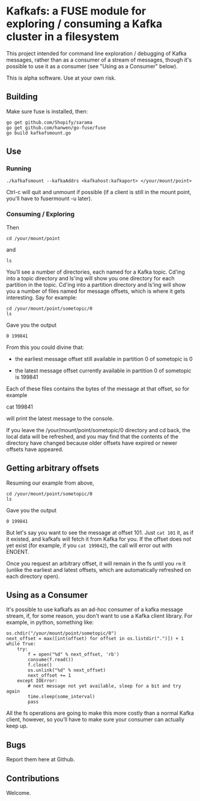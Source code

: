# Kafkafs: a FUSE module for exploring / consuming a Kafka cluster in a filesystem

This project intended for command line exploration / debugging of
Kafka messages, rather than as a consumer of a stream of messages,
though it's possible to use it as a consumer (see "Using as a
Consumer" below).

This is alpha software.  Use at your own risk.

## Building

Make sure fuse is installed, then:

    go get github.com/Shopify/sarama
    go get github.com/hanwen/go-fuse/fuse
    go build kafkafsmount.go

## Use

### Running

    ./kafkafsmount --kafkaAddrs <kafkahost:kafkaport> </your/mount/point>

Ctrl-c will quit and unmount if possible (if a client is still in the
mount point, you'll have to fusermount -u later).

### Consuming / Exploring

Then

    cd /your/mount/point

and

    ls

You'll see a number of directories, each named for a Kafka topic.
Cd'ing into a topic directory and ls'ing will show you one directory
for each partition in the topic.  Cd'ing into a partition directory
and ls'ing will show you a number of files named for message offsets,
which is where it gets interesting.  Say for example:

    cd /your/mount/point/sometopic/0
    ls

Gave you the output

    0 199841

From this you could divine that:

* the earliest message offset still available in partition 0 of
  sometopic is 0

* the latest message offset currently available in partition 0 of
  sometopic is 199841

Each of these files contains the bytes of the message at that offset,
so for example

   cat 199841

will print the latest message to the console.

If you leave the /your/mount/point/sometopic/0 directory and cd back,
the local data will be refreshed, and you may find that the contents
of the directory have changed because older offsets have expired or
newer offsets have appeared.

## Getting arbitrary offsets

Resuming our example from above,

    cd /your/mount/point/sometopic/0
    ls

Gave you the output

    0 199841

But let's say you want to see the message at offset 101.  Just ```cat
101``` it, as if it existed, and kafkafs will fetch it from Kafka for
you.  If the offset does not yet exist (for example, if you ```cat
199842```), the call will error out with ENOENT.

Once you request an arbitrary offset, it will remain in the fs until
you ```rm``` it (unlike the earliest and latest offsets, which are
automatically refreshed on each directory open).

## Using as a Consumer

It's possible to use kafkafs as an ad-hoc consumer of a kafka message
stream, if, for some reason, you don't want to use a Kafka client
library.  For example, in python, something like:

    os.chdir("/your/mount/point/sometopic/0")
    next_offset = max([int(offset) for offset in os.listdir(".")]) + 1
    while True:
        try:
            f = open("%d" % next_offset, 'rb')
            consume(f.read())
            f.close()
            os.unlink("%d" % next_offset)
            next_offset += 1
        except IOError:
            # next message not yet available, sleep for a bit and try again
            time.sleep(some_interval)
            pass


All the fs operations are going to make this more costly than a normal
Kafka client, however, so you'll have to make sure your consumer can
actually keep up.

## Bugs

Report them here at Github.

## Contributions

Welcome.

